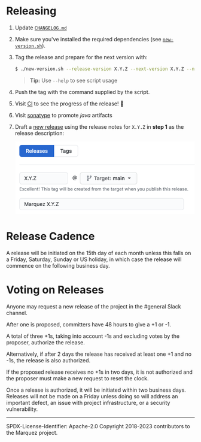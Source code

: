 # Releasing

1. Update [`CHANGELOG.md`](CHANGELOG.md)
2. Make sure you've installed the required dependencies (see [`new-version.sh`](new-version.sh)).
3. Tag the release and prepare for the next version with:

   ```bash
   $ ./new-version.sh --release-version X.Y.Z --next-version X.Y.Z --no-push
   ```

   > **Tip:** Use `--help` to see script usage

4. Push the tag with the command supplied by the script.
5. Visit [CI](https://app.circleci.com/pipelines/github/MarquezProject/marquez?branch=main) to see the progress of the release! :rocket:
6. Visit [sonatype](https://oss.sonatype.org) to promote _java_ artifacts
7. Draft a [new release](https://github.com/MarquezProject/marquez/releases/new) using the release notes for `X.Y.Z` in **step 1** as the release description:

   ![](./docs/assets/images/new-release.png)

# Release Cadence

A release will be initiated on the 15th day of each month unless this falls on a Friday, Saturday, Sunday or US holiday, in which case the release will commence on the following business day.

# Voting on Releases

Anyone may request a new release of the project in the #general Slack channel.

After one is proposed, committers have 48 hours to give a +1 or -1.

A total of three +1s, taking into account -1s and excluding votes by the proposer, authorize the release.

Alternatively, if after 2 days the release has received at least one +1 and no -1s, the release is also authorized.

If the proposed release receives no +1s in two days, it is not authorized and the proposer must make a new request to reset the clock.

Once a release is authorized, it will be initiated within two business days. Releases will not be made on a Friday unless doing so will address an important defect, an issue with project infrastructure, or a security vulnerability.

----
SPDX-License-Identifier: Apache-2.0 
Copyright 2018-2023 contributors to the Marquez project.